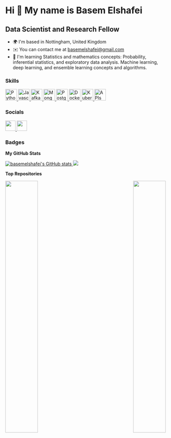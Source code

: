 Hi 👋 My name is Basem Elshafei
===============================

Data Scientist and Research Fellow
------------------------------

* 🌍  I'm based in Nottingham, United Kingdom
* ✉️  You can contact me at [basemelshafei@gmail.com](mailto:basemelshafei@gmail.com)
* 🧠  I'm learning Statistics and mathematics concepts: Probability, inferential statistics, and exploratory data analysis. Machine learning, deep learning, and ensemble learning concepts and algorithms.

### Skills
<p align="left">
  <a href="https://www.python.org/" target="_blank" rel="noreferrer">
    <img src="https://raw.githubusercontent.com/danielcranney/readme-generator/main/public/icons/skills/python-colored.svg" width="36" height="36" alt="Python" />
  </a>
  <a href="https://developer.mozilla.org/en-US/docs/Web/JavaScript" target="_blank" rel="noreferrer">
    <img src="https://raw.githubusercontent.com/danielcranney/readme-generator/main/public/icons/skills/javascript-colored.svg" width="36" height="36" alt="Javascript" />
  </a>
  <a href="https://kafka.apache.org/" target="_blank" rel="noreferrer">
    <img src="https://raw.githubusercontent.com/danielcranney/readme-generator/main/public/icons/skills/kafka-colored.svg" width="36" height="36" alt="Kafka" />
  </a>
  <a href="https://www.mongodb.com/" target="_blank" rel="noreferrer">
    <img src="https://raw.githubusercontent.com/danielcranney/readme-generator/main/public/icons/skills/mongodb-colored.svg" width="36" height="36" alt="MongoDB" />
  </a>
  <a href="https://www.postgresql.org/" target="_blank" rel="noreferrer">
    <img src="https://raw.githubusercontent.com/danielcranney/readme-generator/main/public/icons/skills/postgresql-colored.svg" width="36" height="36" alt="PostgreSQL" />
  </a>
  <a href="https://www.docker.com/" target="_blank" rel="noreferrer">
    <img src="https://raw.githubusercontent.com/danielcranney/readme-generator/main/public/icons/skills/docker-colored.svg" width="36" height="36" alt="Docker" />
  </a>
  <a href="https://kubernetes.io/" target="_blank" rel="noreferrer">
    <img src="https://raw.githubusercontent.com/danielcranney/readme-generator/main/public/icons/skills/kubernetes-colored.svg" width="36" height="36" alt="Kubernetes" />
  </a>
  <a href="https://restfulapi.net/" target="_blank" rel="noreferrer">
    <img src="https://raw.githubusercontent.com/danielcranney/readme-generator/main/public/icons/skills/api-colored.svg" width="36" height="36" alt="APIs" />
  </a>
</p>


### Socials

<p align="left">
  <a href="https://www.github.com/basemelshafei" target="_blank" rel="noreferrer">
    <img src="https://raw.githubusercontent.com/danielcranney/readme-generator/main/public/icons/socials/github-dark.svg" width="32" height="32" />
  </a>
  <a href="https://www.linkedin.com/in/basemelshafei" target="_blank" rel="noreferrer">
    <img src="https://raw.githubusercontent.com/danielcranney/readme-generator/main/public/icons/socials/linkedin.svg" width="32" height="32" />
  </a>
</p>

### Badges

<b>My GitHub Stats</b>

<a href="http://www.github.com/basemelshafei">
  <img src="https://github-readme-stats.vercel.app/api?username=basemelshafei&show_icons=true&hide=&count_private=true&title_color=0891b2&text_color=facc15&icon_color=0891b2&bg_color=1c1917&hide_border=true&show_icons=true" alt="basemelshafei's GitHub stats" />
</a>
<a href="http://www.github.com/basemelshafei">
  <img src="https://github-readme-streak-stats.herokuapp.com/?user=basemelshafei&stroke=facc15&background=1c1917&ring=0891b2&fire=0891b2&currStreakNum=facc15&currStreakLabel=0891b2&sideNums=facc15&sideLabels=facc15&dates=facc15&hide_border=true" />
</a>

<b>Top Repositories</b>

<div width="100%" align="center">
  <a href="https://github.com/basemelshafei/100DaysOfCodingChallenge" align="left">
    <img align="left" width="45%" src="https://github-readme-stats.vercel.app/api/pin/?username=basemelshafei&repo=100DaysOfCodingChallenge&title_color=0891b2&text_color=facc15&icon_color=0891b2&bg_color=1c1917&hide_border=true&locale=en" />
  </a>
  <a href="https://github.com/basemelshafei/MachineLearningBootcamp" align="right">
    <img align="right" width="45%" src="https://github-readme-stats.vercel.app/api/pin/?username=basemelshafei&repo=MachineLearningBootcamp&title_color=0891b2&text_color=facc15&icon_color=0891b2&bg_color=1c1917&hide_border=true&locale=en" />
  </a>
</div>
<br /><br /><br /><br /><br /><br /><br />
